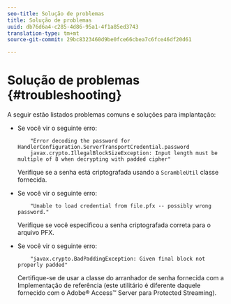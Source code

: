```yaml
---
seo-title: Solução de problemas
title: Solução de problemas
uuid: db76d6a4-c285-4d86-95a1-4f1a85ed3743
translation-type: tm+mt
source-git-commit: 29bc8323460d9be0fce66cbea7c6fce46df20d61

---
```



# Solução de problemas {#troubleshooting}

A seguir estão listados problemas comuns e soluções para implantação:

* Se você vir o seguinte erro:

   ```
       "Error decoding the password for HandlerConfiguration.ServerTransportCredential.password  
       javax.crypto.IllegalBlockSizeException: Input length must be multiple of 8 when decrypting with padded cipher"
   ```

   Verifique se a senha está criptografada usando a `ScrambleUtil` classe fornecida.

* Se você vir o seguinte erro:

   ```
       "Unable to load credential from file.pfx -- possibly wrong password."
   ```

   Verifique se você especificou a senha criptografada correta para o arquivo PFX.

* Se você vir o seguinte erro:

   ```
       "javax.crypto.BadPaddingException: Given final block not properly padded"
   ```

   Certifique-se de usar a classe do arranhador de senha fornecida com a Implementação de referência (este utilitário é diferente daquele fornecido com o Adobe® Access™ Server para Protected Streaming).

